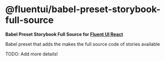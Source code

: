 # @fluentui/babel-preset-storybook-full-source

**Babel Preset Storybook Full Source for [Fluent UI React](https://developer.microsoft.com/en-us/fluentui)**

Babel preset that adds the makes the full source code of stories available

TODO: Add more details!
